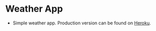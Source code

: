 # Weather App
- Simple weather app. Production version can be found on [Heroku](https://maric-weather-app.herokuapp.com/).
